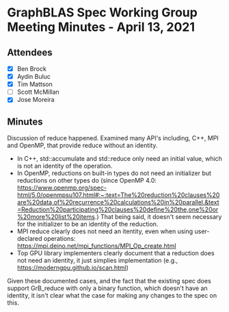 # GraphBLAS Spec Working Group Meeting Minutes - April 13, 2021

## Attendees
- [X] Ben Brock
- [X] Aydin Buluc
- [X] Tim Mattson
- [ ] Scott McMillan
- [X] Jose Moreira

## Minutes

Discussion of reduce happened.  Examined many API's including, C++, MPI and OpenMP, that provide reduce without an identity.

- In C++, std::accumulate and std::reduce only need an initial value, which is not an identity of the operation. 
- In OpenMP, reductions on built-in types do not need  an initializer but reductions on other types do (since OpenMP 4.0: https://www.openmp.org/spec-html/5.0/openmpsu107.html#:~:text=The%20reduction%20clauses%20are%20data,of%20recurrence%20calculations%20in%20parallel.&text=Reduction%20participating%20clauses%20define%20the,one%20or%20more%20list%20items.) That being said, it doesn't seem necessary for the initializer to be an identity of the reduction.
- MPI reduce clearly does not need an itentity, even when using user-declared operations: https://mpi.deino.net/mpi_functions/MPI_Op_create.html
- Top GPU library implementers clearly document that a reduction does not need an identity, it just simplies implementation (e.g., https://moderngpu.github.io/scan.html)

Given these documented cases, and the fact that the existing spec does support GrB_reduce with only a binary function, which doesn't have an identity, it isn't clear what the case for making any changes to the spec on this. 
